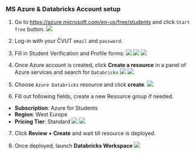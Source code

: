 ### MS Azure & Databricks Account setup

1. Go to https://azure.microsoft.com/en-us/free/students and click `Start free` button.
   ![](/assets/azure_1.PNG)

2. Log-in with your ČVUT `email` and `password`.
3. Fill in Student Verification and Profile forms:
   ![](/assets/azure_signup_1.PNG)
   ![](/assets/azure_signup_2.PNG)
   ![](/assets/azure_signup_3.PNG)

4. Once Azure account is created, click **Create a resource** in a panel of Azure services and search for `Databricks`
   ![](/assets/azure_3.PNG)
   ![](/assets/azure_4.PNG)

5. Choose `Azure Databricks` resource and click **create**.
   ![](/assets/azure_5.PNG)

6. Fill out following fields, create a new Resource group if needed.

- **Subscription**: Azure for Students
- **Region**: West Europe
- **Pricing Tier**: Standard
  ![](/assets/azure_6.PNG)
  ![](/assets/azure_7.PNG)

7. Click **Review + Create** and wait till resource is deployed.

8. Once deployed, launch **Databricks Workspace**
   ![](/assets/azure_8.PNG)